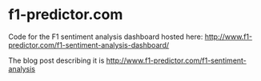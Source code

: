 # f1-predictor.com

Code for the F1 sentiment analysis dashboard hosted here: http://www.f1-predictor.com/f1-sentiment-analysis-dashboard/

The blog post describing it is http://www.f1-predictor.com/f1-sentiment-analysis
